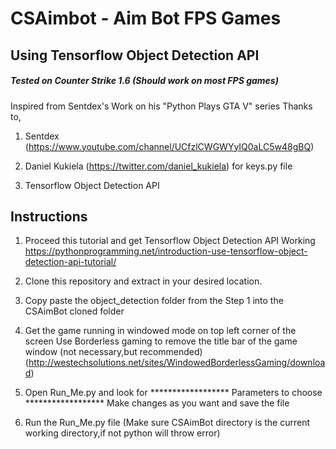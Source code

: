# CSAimbot - Aim Bot FPS Games
## Using Tensorflow Object Detection API
##### Tested on Counter Strike 1.6 (Should work on most FPS games)

Inspired from Sentdex's Work on his "Python Plays GTA V" series
Thanks to,
1) Sentdex (https://www.youtube.com/channel/UCfzlCWGWYyIQ0aLC5w48gBQ)

2) Daniel Kukiela (https://twitter.com/daniel_kukiela) for keys.py file

3) Tensorflow Object Detection API

## Instructions
1) Proceed this tutorial and get Tensorflow Object Detection API Working
https://pythonprogramming.net/introduction-use-tensorflow-object-detection-api-tutorial/

2) Clone this repository and extract in your desired location.

3) Copy paste the object_detection folder from the Step 1 into the CSAimBot cloned folder

4) Get the game running in windowed mode on top left corner of the screen
   Use Borderless gaming to remove the title bar of the game window (not necessary,but recommended)
   (http://westechsolutions.net/sites/WindowedBorderlessGaming/download)

5) Open Run_Me.py and look for ****************** Parameters to choose ******************
   Make changes as you want and save the file

6) Run the Run_Me.py file (Make sure CSAimBot directory is the current working directory,if not python will throw error)

